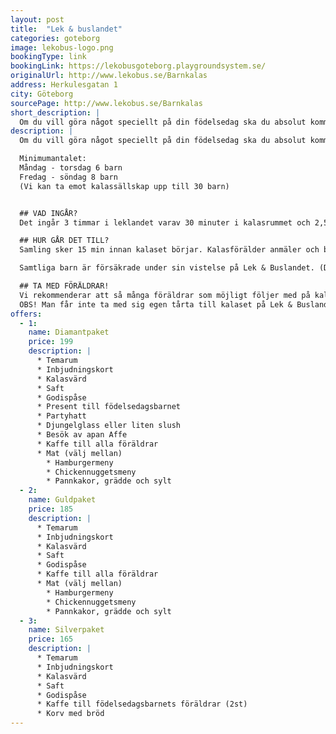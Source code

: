```yaml
---
layout: post
title:  "Lek & buslandet"
categories: goteborg
image: lekobus-logo.png
bookingType: link
bookingLink: https://lekobusgoteborg.playgroundsystem.se/
originalUrl: http://www.lekobus.se/Barnkalas
address: Herkulesgatan 1
city: Göteborg
sourcePage: http://www.lekobus.se/Barnkalas
short_description: |
  Om du vill göra något speciellt på din födelsedag ska du absolut komma och fira den på lek & buslandet! De har många häftiga kalasrum som garanterat passar barn i alla åldrar.
description: |
  Om du vill göra något speciellt på din födelsedag ska du absolut komma och fira den hos oss! Vi har många häftiga kalasrum som garanterat passar barn i alla åldrar. Vi anordnar Barnkalas alla dagar!  

  Minimumantalet:
  Måndag - torsdag 6 barn
  Fredag - söndag 8 barn
  (Vi kan ta emot kalassällskap upp till 30 barn)


  ## VAD INGÅR?
  Det ingår 3 timmar i leklandet varav 30 minuter i kalasrummet och 2,5 timmar i lek- och buslandet. Välj mellan våra olika paket och temarum.

  ## HUR GÅR DET TILL?  
  Samling sker 15 min innan kalaset börjar. Kalasförälder anmäler och betalar kalaset i kassan och får västar till alla barn. Kalasvärdinnan kommer sedan och hämtar kalassällskapet för att tillsammans gå upp till kalasrummet. I kalasrummet äter och sjunger vi för den som fyller år, c:a 30 min. Efter detta återstår lek & bus ute i leklandet i c:a 2,5 timme. Sammanlagd tid 3 timmar.

  Samtliga barn är försäkrade under sin vistelse på Lek & Buslandet. (Det är viktigt att alla barn har strumpor på fötterna när de vistas hos oss. Detta på grund av säkerhet och hygien.)

  ## TA MED FÖRÄLDRAR!
  Vi rekommenderar att så många föräldrar som möjligt följer med på kalaset, alla föräldrar går in gratis. Ni bör vara minst 2 vuxna på plats under hela kalaset.
  OBS! Man får inte ta med sig egen tårta till kalaset på Lek & Buslandet
offers:
  - 1:
    name: Diamantpaket
    price: 199
    description: |
      * Temarum
      * Inbjudningskort
      * Kalasvärd
      * Saft
      * Godispåse
      * Present till födelsedagsbarnet
      * Partyhatt
      * Djungelglass eller liten slush
      * Besök av apan Affe
      * Kaffe till alla föräldrar
      * Mat (välj mellan)
        * Hamburgermeny
        * Chickennuggetsmeny
        * Pannkakor, grädde och sylt
  - 2:
    name: Guldpaket
    price: 185
    description: |
      * Temarum
      * Inbjudningskort
      * Kalasvärd
      * Saft
      * Godispåse
      * Kaffe till alla föräldrar
      * Mat (välj mellan)
        * Hamburgermeny
        * Chickennuggetsmeny
        * Pannkakor, grädde och sylt
  - 3:
    name: Silverpaket
    price: 165
    description: |
      * Temarum
      * Inbjudningskort
      * Kalasvärd
      * Saft
      * Godispåse
      * Kaffe till födelsedagsbarnets föräldrar (2st)
      * Korv med bröd
---
```

